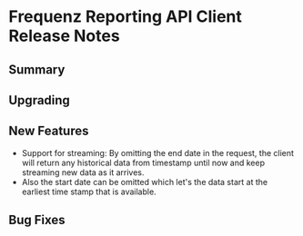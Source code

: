 # Frequenz Reporting API Client Release Notes

## Summary

<!-- Here goes a general summary of what this release is about -->

## Upgrading

<!-- Here goes notes on how to upgrade from previous versions, including deprecations and what they should be replaced with -->

## New Features

* Support for streaming: By omitting the end date in the request,
  the client will return any historical data from timestamp until now and
  keep streaming new data as it arrives.
* Also the start date can be omitted which let's the data start at the
  earliest time stamp that is available.

## Bug Fixes

<!-- Here goes notable bug fixes that are worth a special mention or explanation -->
